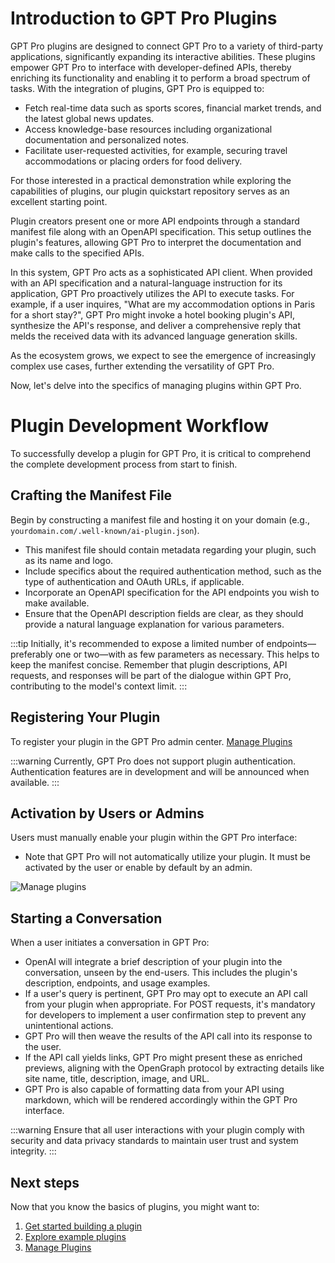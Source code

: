# Introduction to GPT Pro Plugins

GPT Pro plugins are designed to connect GPT Pro to a variety of third-party applications, significantly expanding its interactive abilities. These plugins empower GPT Pro to interface with developer-defined APIs, thereby enriching its functionality and enabling it to perform a broad spectrum of tasks. With the integration of plugins, GPT Pro is equipped to:

- Fetch real-time data such as sports scores, financial market trends, and the latest global news updates.
- Access knowledge-base resources including organizational documentation and personalized notes.
- Facilitate user-requested activities, for example, securing travel accommodations or placing orders for food delivery.

For those interested in a practical demonstration while exploring the capabilities of plugins, our plugin quickstart repository serves as an excellent starting point.

Plugin creators present one or more API endpoints through a standard manifest file along with an OpenAPI specification. This setup outlines the plugin's features, allowing GPT Pro to interpret the documentation and make calls to the specified APIs.

In this system, GPT Pro acts as a sophisticated API client. When provided with an API specification and a natural-language instruction for its application, GPT Pro proactively utilizes the API to execute tasks. For example, if a user inquires, "What are my accommodation options in Paris for a short stay?", GPT Pro might invoke a hotel booking plugin's API, synthesize the API's response, and deliver a comprehensive reply that melds the received data with its advanced language generation skills.

As the ecosystem grows, we expect to see the emergence of increasingly complex use cases, further extending the versatility of GPT Pro.

Now, let's delve into the specifics of managing plugins within GPT Pro.

# Plugin Development Workflow

To successfully develop a plugin for GPT Pro, it is critical to comprehend the complete development process from start to finish.

## Crafting the Manifest File

Begin by constructing a manifest file and hosting it on your domain (e.g., `yourdomain.com/.well-known/ai-plugin.json`).

- This manifest file should contain metadata regarding your plugin, such as its name and logo.
- Include specifics about the required authentication method, such as the type of authentication and OAuth URLs, if applicable.
- Incorporate an OpenAPI specification for the API endpoints you wish to make available.
- Ensure that the OpenAPI description fields are clear, as they should provide a natural language explanation for various parameters.

:::tip
Initially, it's recommended to expose a limited number of endpoints—preferably one or two—with as few parameters as necessary. This helps to keep the manifest concise. Remember that plugin descriptions, API requests, and responses will be part of the dialogue within GPT Pro, contributing to the model's context limit.
:::

## Registering Your Plugin

To register your plugin in the GPT Pro admin center. [Manage Plugins](/solutions/gpt-pro/fundamentals/manage-plugins)

:::warning
Currently, GPT Pro does not support plugin authentication. Authentication features are in development and will be announced when available.
:::

## Activation by Users or Admins

Users must manually enable your plugin within the GPT Pro interface:

- Note that GPT Pro will not automatically utilize your plugin. It must be activated by the user or enable by default by an admin.

![Manage plugins](/assets/img/gpt/plugins-teams-tab.png)

## Starting a Conversation

When a user initiates a conversation in GPT Pro:

- OpenAI will integrate a brief description of your plugin into the conversation, unseen by the end-users. This includes the plugin's description, endpoints, and usage examples.
- If a user's query is pertinent, GPT Pro may opt to execute an API call from your plugin when appropriate. For POST requests, it's mandatory for developers to implement a user confirmation step to prevent any unintentional actions.
- GPT Pro will then weave the results of the API call into its response to the user.
- If the API call yields links, GPT Pro might present these as enriched previews, aligning with the OpenGraph protocol by extracting details like site name, title, description, image, and URL.
- GPT Pro is also capable of formatting data from your API using markdown, which will be rendered accordingly within the GPT Pro interface.

:::warning
Ensure that all user interactions with your plugin comply with security and data privacy standards to maintain user trust and system integrity.
:::

## Next steps
Now that you know the basics of plugins, you might want to:


1. [Get started building a plugin](/solutions/gpt-pro/tutorials/build-plugins)
2. [Explore example plugins](https://github.com/Witivio/Gpt-Pro---Samples)
3. [Manage Plugins](/solutions/gpt-pro/fundamentals/manage-plugins)

<Intercom />
<Hubspot />
<Clarity />
<GoogleAnalytics />